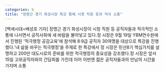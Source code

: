 ```yaml
---
categories: b
title: "정명근 경기 화성시장 특강 통해 시청 직원 등과 적극 소통"
---
```

[백세시대=배성호 기자] 정명근 경기 화성시장이 시청 직원 등 공직자들과 적극적인 소통에 나서면서 공직사회에 새 바람을 불어넣고 있다.정 시장은 9월 19일 YBM연수원에서 진행된 &#39;적극행정 공감교육&#39;에 참석해 8·9급 공직자 30여명을 대상으로 특강을 진행했다.‘내 삶을 바꾸는 적극행정’을 주제로 한 특강에서 정 시장은 민선8기 핵심가치를 설명하고 200만 대도시로의 준비를 위한 적극행정의 중요성을 강조했다.정 시장은 앞서 15일 고위공직자와의 간담회를 가진데 이어 이번엔 젊은 공직자들과의 만남의 시간을 가지며 소통